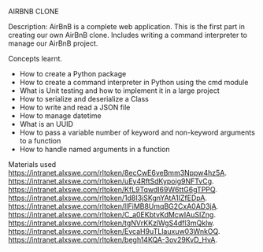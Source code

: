 AIRBNB CLONE

Description:
AirBnB is a complete web application.
This is the first part in creating our own AirBnB clone.
Includes writing a command interpreter to manage our AirBnB project.

Concepts learnt.
- How to create a Python package
- How to create a command interpreter in Python using the cmd module
- What is Unit testing and how to implement it in a large project
- How to serialize and deserialize a Class
- How to write and read a JSON file
- How to manage datetime
- What is an UUID
- How to pass a variable number of keyword and non-keyword arguments to a function
- How to handle named arguments in a function

Materials used
https://intranet.alxswe.com/rltoken/8ecCwE6veBmm3Nppw4hz5A.
https://intranet.alxswe.com/rltoken/uEy4RftSdKypoig9NFTvCg.
https://intranet.alxswe.com/rltoken/KfL9TqwdI69W6ttG6gTPPQ.
https://intranet.alxswe.com/rltoken/1d8I3jSKgnYAtA1IZfEDpA.
https://intranet.alxswe.com/rltoken/IlFiMB8UmqBG2CxA0AD3jA.
https://intranet.alxswe.com/rltoken/C_a0EKbtvKdMcwIAuSIZng.
https://intranet.alxswe.com/rltoken/tgNVrKKzlWgS4dfl3mQklw.
https://intranet.alxswe.com/rltoken/EvcaH9uTLlauxuw03WnkOQ.
https://intranet.alxswe.com/rltoken/begh14KQA-3ov29KvD_HvA.

